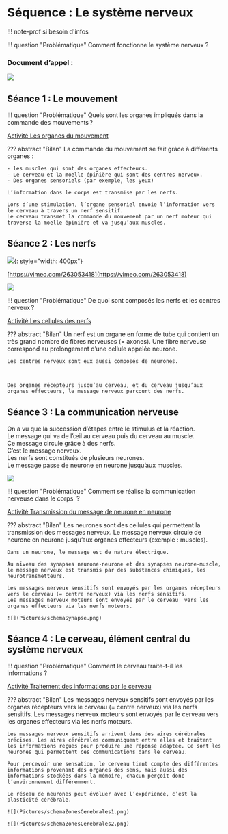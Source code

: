 # Séquence : Le système nerveux

!!! note-prof
    si besoin d'infos


!!! question "Problématique"
    Comment fonctionne le système nerveux ?

    
### Document d’appel :
![](Pictures/footballeurFrappeBalle.png)


## Séance 1 : Le mouvement

!!! question "Problématique"
    Quels sont les organes impliqués dans la commande des mouvements ?

[Activité Les organes du mouvement](../organesMvt)




??? abstract "Bilan"
    La commande du mouvement se fait grâce à différents organes :
    
    - les muscles qui sont des organes effecteurs.
    - Le cerveau et la moelle épinière qui sont des centres nerveux.
    - Des organes sensoriels (par exemple, les yeux)
    
    L’information dans le corps est transmise par les nerfs.
    
    Lors d’une stimulation, l’organe sensoriel envoie l’information vers le cerveau à travers un nerf sensitif.
    Le cerveau transmet la commande du mouvement par un nerf moteur qui traverse la moelle épinière et va jusqu’aux muscles.




## Séance 2 : Les nerfs

![](Pictures/systNervGrenouille.jpg){: style="width: 400px"}

[https://vimeo.com/263053418](https://vimeo.com/263053418)

![](Pictures/dessiSystNerveux.png)

!!! question "Problématique"
    De quoi sont composés les nerfs et les centres nerveux ?



[Activité Les cellules des nerfs](../nerfs)




??? abstract "Bilan"
    Un nerf est un organe en forme de tube qui contient un très grand nombre de fibres nerveuses (= axones).
    Une fibre nerveuse correspond au prolongement d’une cellule appelée neurone.

    Les centres nerveux sont eux aussi composés de neurones.



    Des organes récepteurs jusqu’au cerveau, et du cerveau jusqu’aux organes effecteurs, le message nerveux parcourt des nerfs.

## Séance 3 : La communication nerveuse

On a vu que la succession d’étapes entre le stimulus et la réaction.   
Le message qui va de l’œil au cerveau puis du cerveau au muscle.  
Ce message circule grâce à des nerfs.  
C’est le message nerveux.  
Les nerfs sont constitués de plusieurs neurones.  
Le message passe de neurone en neurone jusqu’aux muscles.

![](Pictures/schemaCommNerveuse.png)

!!! question "Problématique"
    Comment se réalise la communication nerveuse dans le corps  ?



[Activité Transmission du message de neurone en neurone](../commNerveuse)




??? abstract "Bilan"
    Les neurones sont des cellules qui permettent la transmission des messages nerveux.
    Le message nerveux circule de neurone en neurone jusqu’aux organes effecteurs (exemple : muscles).

    Dans un neurone, le message est de nature électrique.

    Au niveau des synapses neurone-neurone et des synapses neurone-muscle, le message nerveux est transmis par des substances chimiques, les neurotransmetteurs.

    Les messages nerveux sensitifs sont envoyés par les organes récepteurs vers le cerveau (= centre nerveux) via les nerfs sensitifs.
    Les messages nerveux moteurs sont envoyés par le cerveau  vers les organes effecteurs via les nerfs moteurs.

    ![](Pictures/schemaSynapse.png)

## Séance 4 : Le cerveau, élément central du système nerveux


!!! question "Problématique"
    Comment le cerveau traite-t-il les informations ?



[Activité Traitement des informations par le cerveau](../cerveauInfos)




??? abstract "Bilan"
    Les messages nerveux sensitifs sont envoyés par les organes récepteurs vers le cerveau (= centre nerveux) via les nerfs sensitifs.
    Les messages nerveux moteurs sont envoyés par le cerveau vers les organes effecteurs via les nerfs moteurs.
    
    Les messages nerveux sensitifs arrivent dans des aires cérébrales précises. Les aires cérébrales communiquent entre elles et traitent les informations reçues pour produire une réponse adaptée. Ce sont les neurones qui permettent ces communications dans le cerveau.

    Pour percevoir une sensation, le cerveau tient compte des différentes informations provenant des organes des sens, mais aussi des informations stockées dans la mémoire, chacun perçoit donc l’environnement différemment.

    Le réseau de neurones peut évoluer avec l’expérience, c’est la plasticité cérébrale.

    ![](Pictures/schemaZonesCerebrales1.png)

    ![](Pictures/schemaZonesCerebrales2.png)